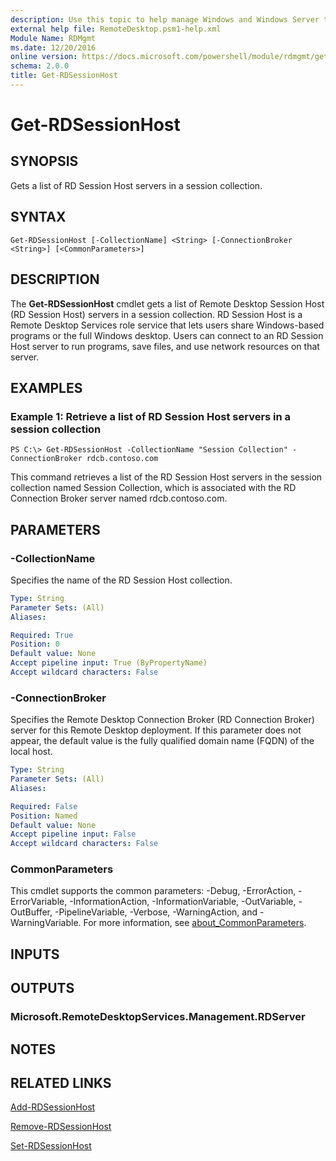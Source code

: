 ```yaml
---
description: Use this topic to help manage Windows and Windows Server technologies with Windows PowerShell.
external help file: RemoteDesktop.psm1-help.xml
Module Name: RDMgmt
ms.date: 12/20/2016
online version: https://docs.microsoft.com/powershell/module/rdmgmt/get-rdsessionhost?view=windowsserver2022-ps&wt.mc_id=ps-gethelp
schema: 2.0.0
title: Get-RDSessionHost
---
```


# Get-RDSessionHost

## SYNOPSIS
Gets a list of RD Session Host servers in a session collection.

## SYNTAX

```
Get-RDSessionHost [-CollectionName] <String> [-ConnectionBroker <String>] [<CommonParameters>]
```

## DESCRIPTION
The **Get-RDSessionHost** cmdlet gets a list of Remote Desktop Session Host (RD Session Host) servers in a session collection.
RD Session Host is a Remote Desktop Services role service that lets users share Windows-based programs or the full Windows desktop.
Users can connect to an RD Session Host server to run programs, save files, and use network resources on that server.

## EXAMPLES

### Example 1: Retrieve a list of RD  Session Host servers in a session collection
```
PS C:\> Get-RDSessionHost -CollectionName "Session Collection" -ConnectionBroker rdcb.contoso.com
```

This command retrieves a list of the RD Session Host servers in the session collection named Session Collection, which is associated with the RD Connection Broker server named rdcb.contoso.com.

## PARAMETERS

### -CollectionName
Specifies the name of the RD Session Host collection.

```yaml
Type: String
Parameter Sets: (All)
Aliases:

Required: True
Position: 0
Default value: None
Accept pipeline input: True (ByPropertyName)
Accept wildcard characters: False
```

### -ConnectionBroker
Specifies the Remote Desktop Connection Broker (RD  Connection Broker) server for this Remote Desktop deployment.
If this parameter does not appear, the default value is the fully qualified domain name (FQDN) of the local host.

```yaml
Type: String
Parameter Sets: (All)
Aliases:

Required: False
Position: Named
Default value: None
Accept pipeline input: False
Accept wildcard characters: False
```

### CommonParameters
This cmdlet supports the common parameters: -Debug, -ErrorAction, -ErrorVariable, -InformationAction, -InformationVariable, -OutVariable, -OutBuffer, -PipelineVariable, -Verbose, -WarningAction, and -WarningVariable. For more information, see [about_CommonParameters](https://go.microsoft.com/fwlink/?LinkID=113216).

## INPUTS

## OUTPUTS

### Microsoft.RemoteDesktopServices.Management.RDServer

## NOTES

## RELATED LINKS

[Add-RDSessionHost](./Add-RDSessionHost.md)

[Remove-RDSessionHost](./Remove-RDSessionHost.md)

[Set-RDSessionHost](./Set-RDSessionHost.md)

